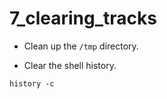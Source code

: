 # 7_clearing_tracks

- Clean up the `/tmp` directory.

- Clear the shell history.

```shell
history -c
```
